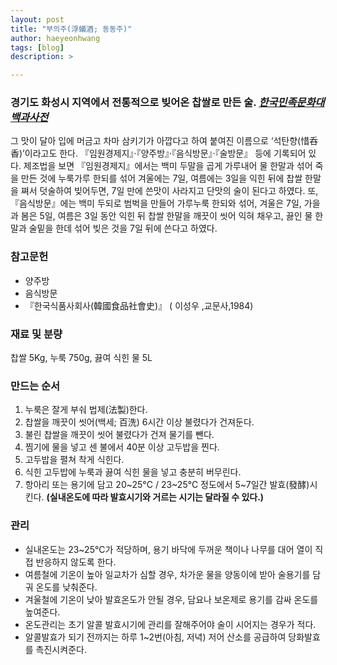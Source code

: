 ```yaml
---
layout: post
title: "부의주(浮蟻酒; 동동주)"
author: haeyeonhwang
tags: [blog]
description: >

---
```


### 경기도 화성시 지역에서 전통적으로 빚어온 찹쌀로 만든 술. [*한국민족문화대백과사전*](http://encykorea.aks.ac.kr/Contents/SearchNavi?keyword=%EB%B6%80%EC%9D%98%EC%A3%BC&ridx=0&tot=1683)
그 맛이 달아 입에 머금고 차마 삼키기가 아깝다고 하여 붙여진 이름으로 ‘석탄향(惜呑香)’이라고도 한다. 『임원경제지』·『양주방』·『음식방문』·『술방문』 등에 기록되어 있다.
제조법을 보면 『임원경제지』에서는 백미 두말을 곱게 가루내어 물 한말과 섞어 죽을 만든 것에 누룩가루 한되를 섞어 겨울에는 7일, 여름에는 3일을 익힌 뒤에 찹쌀 한말을 쪄서 덧술하여 빚어두면, 7일 만에 쓴맛이 사라지고 단맛의 술이 된다고 하였다.
또, 『음식방문』에는 백미 두되로 범벅을 만들어 가루누룩 한되와 섞어, 겨울은 7일, 가을과 봄은 5일, 여름은 3일 동안 익힌 뒤 찹쌀 한말을 깨끗이 씻어 익혀 채우고, 끓인 물 한말과 술밑을 한데 섞어 빚은 것을 7일 뒤에 쓴다고 하였다.

### 참고문헌
* 양주방
* 음식방문
* 『한국식품사회사(韓國食品社會史)』 ( 이성우 ,교문사,1984)
### 재료 및 분량
찹쌀 5Kg, 누룩 750g, 끓여 식힌 물 5L

### 만드는 순서
1. 누룩은 잘게 부숴 법제(法製)한다.
2. 찹쌀을 깨끗이 씻어(백세; 百洗) 6시간 이상 불렸다가 건져둔다.
3. 불린 찹쌀을 깨끗이 씻어 불렸다가 건져 물기를 뺀다.
4. 찜기에 물을 넣고 센 불에서 40분 이상 고두밥을 찐다.
5. 고두밥을 펼쳐 착게 식힌다.
6. 식힌 고두밥에 누룩과 끓여 식힌 물을 넣고 충분히 버무린다.
7. 항아리 또는 용기에 담고 20~25°C / 23~25°C 정도에서 5~7일간 발효(發酵)시킨다.
**(실내온도에 따라 발효시기와 거르는 시기는 달라질 수 있다.)**

### 관리
* 실내온도는 23~25°C가 적당하며, 용기 바닥에 두꺼운 책이나 나무를 대어 열이 직접 반응하지 않도록 한다.
* 여름철에 기온이 높아 일교차가 심할 경우, 차가운 물을 양동이에 받아 술용기를 담궈 온도를 낮춰준다.
* 겨울철에 기온이 낮아 발효온도가 안될 경우, 담요나 보온제로 용기를 감싸 온도를 높여준다.
* 온도관리는 초기 알콜 발효시기에 관리를 잘해주어야 술이 시어지는 경우가 적다.
* 알콜발효가 되기 전까지는 하루 1~2번(아침, 저녁) 저어 산소를 공급하여 당화발효를 촉진시켜준다.
